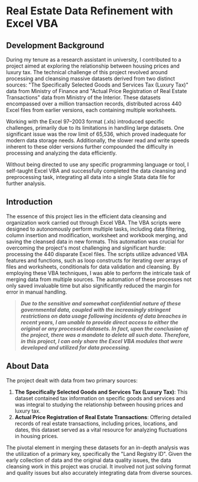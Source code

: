 # Real Estate Data Refinement with Excel VBA
## Development Background

During my tenure as a research assistant in university, I contributed to a project aimed at exploring the relationship between housing prices and luxury tax. The technical challenge of this project revolved around processing and cleansing massive datasets derived from two distinct sources: "The Specifically Selected Goods and Services Tax (Luxury Tax)" data from Ministry of Finance and "Actual Price Registration of Real Estate Transactions" data from Ministry of the Interior. These datasets encompassed over a million transaction records, distributed across 440 Excel files from earlier versions, each containing multiple worksheets.

Working with the Excel 97–2003 format (.xls) introduced specific challenges, primarily due to its limitations in handling large datasets. One significant issue was the row limit of 65,536, which proved inadequate for modern data storage needs. Additionally, the slower read and write speeds inherent to these older versions further compounded the difficulty in processing and analyzing the data efficiently.

Without being directed to use any specific programming language or tool, I self-taught Excel VBA and successfully completed the data cleansing and preprocessing task, integrating all data into a single Stata data file for further analysis.

## Introduction

The essence of this project lies in the efficient data cleansing and organization work carried out through Excel VBA. The VBA scripts were designed to autonomously perform multiple tasks, including data filtering, column insertion and modification, worksheet and workbook merging, and saving the cleansed data in new formats. This automation was crucial for overcoming the project's most challenging and significant hurdle: processing the 440 disparate Excel files. The scripts utilize advanced VBA features and functions, such as loop constructs for iterating over arrays of files and worksheets, conditionals for data validation and cleansing. By employing these VBA techniques, I was able to perform the intricate task of merging data from multiple sources. The automation of these processes not only saved invaluable time but also significantly reduced the margin for error in manual handling.

> ***Due to the sensitive and somewhat confidential nature of these governmental data, coupled with the increasingly stringent restrictions on data usage following incidents of data breaches in recent years, I am unable to provide direct access to either the original or any processed datasets. In fact, upon the conclusion of the project, there was a mandate to delete all such data. Therefore, in this project, I can only share the Excel VBA modules that were developed and utilized for data processing.***
## About Data

The project dealt with data from two primary sources:

1. **The Specifically Selected Goods and Services Tax (Luxury Tax)**: This dataset contained tax information on specific goods and services and was integral to studying the relationship between housing prices and luxury tax.
2. **Actual Price Registration of Real Estate Transactions**: Offering detailed records of real estate transactions, including prices, locations, and dates, this dataset served as a vital resource for analyzing fluctuations in housing prices.

The pivotal element in merging these datasets for an in-depth analysis was the utilization of a primary key, specifically the "Land Registry ID". Given the early collection of data and the original data quality issues, the data cleansing work in this project was crucial. It involved not just solving format and quality issues but also accurately integrating data from diverse sources.